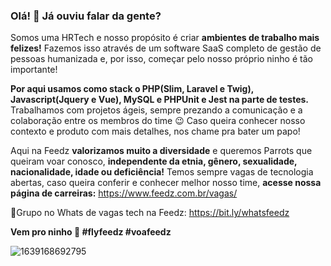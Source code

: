 ### Olá! 👋 Já ouviu falar da gente?

Somos uma HRTech e nosso propósito é criar **ambientes de trabalho mais felizes!** Fazemos isso através de um software SaaS completo de gestão de pessoas humanizada e, por isso, começar pelo nosso próprio ninho é tão importante! 

**Por aqui usamos como stack o PHP(Slim, Laravel e Twig), Javascript(Jquery e Vue), MySQL e PHPUnit e Jest na parte de testes.** Trabalhamos com projetos ágeis, sempre prezando a comunicação e a colaboração entre os membros do time 😉 Caso queira conhecer nosso contexto e produto com mais detalhes, nos chame pra bater um papo!

Aqui na Feedz **valorizamos muito a diversidade** e queremos Parrots que queiram voar conosco, **independente da etnia, gênero, sexualidade, nacionalidade, idade ou deficiência!** Temos sempre vagas de tecnologia abertas, caso queira conferir e conhecer melhor nosso time, **acesse nossa página de carreiras:** https://www.feedz.com.br/vagas/

📌Grupo no Whats de vagas tech na Feedz: https://bit.ly/whatsfeedz 

**Vem pro ninho 💛 #flyfeedz #voafeedz**

![1639168692795](https://user-images.githubusercontent.com/70659029/197847092-370fdfd5-e111-447a-9f8b-8592211e828b.jpg)
